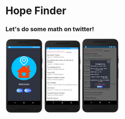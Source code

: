 # Hope Finder
### Let's do some math on twitter!
<img alt="Top Layer Input Reconstruction and Distillation Diagram" src="imgs/ss01.png"  width="20%"  height="20%">
<img alt="Top Layer Input Reconstruction and Distillation Diagram" src="imgs/ss02.png"  width="20%"  height="20%">
<img alt="Top Layer Input Reconstruction and Distillation Diagram" src="imgs/ss03.png"  width="20%"  height="20%">


